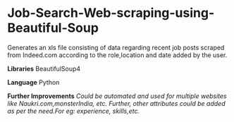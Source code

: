 # Job-Search-Web-scraping-using-Beautiful-Soup
Generates an xls file consisting of data regarding recent job posts scraped from Indeed.com according to the role,location and date added by the user.

**Libraries**
BeautifulSoup4

**Language**
Python

**Further Improvements**
_Could be automated and used for multiple websites like Naukri.com,monsterIndia, etc.
Further, other attributes could be added as per the need.For eg: experience, skills,etc._
